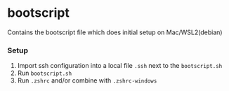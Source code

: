 # bootscript
Contains the bootscript file which does initial setup on Mac/WSL2(debian)

### Setup
1. Import ssh configuration into a local file `.ssh` next to the `bootscript.sh`
2. Run `bootscript.sh`
3. Run `.zshrc` and/or combine with `.zshrc-windows`
